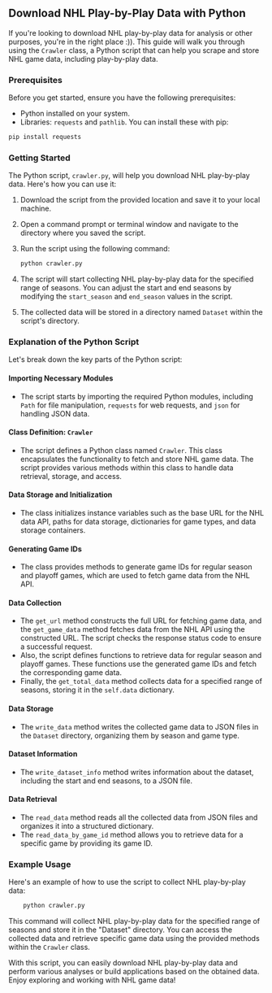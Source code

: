 ## Download NHL Play-by-Play Data with Python

If you're looking to download NHL play-by-play data for analysis or other purposes, you're in the right place :)). This guide will walk you through using the `Crawler` class, a Python script that can help you scrape and store NHL game data, including play-by-play data.

### Prerequisites

Before you get started, ensure you have the following prerequisites:

- Python installed on your system.
- Libraries: `requests` and `pathlib`. You can install these with pip:

```bash script
pip install requests
```

### Getting Started
The Python script, `crawler.py`, will help you download NHL play-by-play data. Here's how you can use it:

1. Download the script from the provided location and save it to your local machine.

2. Open a command prompt or terminal window and navigate to the directory where you saved the script.

3. Run the script using the following command:

    ``` bash script
    python crawler.py
    ```

4. The script will start collecting NHL play-by-play data for the specified range of seasons. You can adjust the start and end seasons by modifying the `start_season` and `end_season` values in the script.

5. The collected data will be stored in a directory named `Dataset` within the script's directory.

### Explanation of the Python Script

Let's break down the key parts of the Python script:

#### Importing Necessary Modules

* The script starts by importing the required Python modules, including `Path` for file manipulation, `requests` for web requests, and `json` for handling JSON data.

#### Class Definition: `Crawler`

* The script defines a Python class named `Crawler`. This class encapsulates the functionality to fetch and store NHL game data. The script provides various methods within this class to handle data retrieval, storage, and access.

#### Data Storage and Initialization

* The class initializes instance variables such as the base URL for the NHL data API, paths for data storage, dictionaries for game types, and data storage containers.

#### Generating Game IDs

* The class provides methods to generate game IDs for regular season and playoff games, which are used to fetch game data from the NHL API.

#### Data Collection

* The `get_url` method constructs the full URL for fetching game data, and the `get_game_data` method fetches data from the NHL API using the constructed URL. The script checks the response status code to ensure a successful request.
* Also, the script defines functions to retrieve data for regular season and playoff games. These functions use the generated game IDs and fetch the corresponding game data.
* Finally, the `get_total_data` method collects data for a specified range of seasons, storing it in the `self.data` dictionary.

#### Data Storage

* The `write_data` method writes the collected game data to JSON files in the `Dataset` directory, organizing them by season and game type.

#### Dataset Information

* The `write_dataset_info` method writes information about the dataset, including the start and end seasons, to a JSON file.

#### Data Retrieval

* The `read_data` method reads all the collected data from JSON files and organizes it into a structured dictionary.
* The `read_data_by_game_id` method allows you to retrieve data for a specific game by providing its game ID.

### Example Usage

Here's an example of how to use the script to collect NHL play-by-play data:

``` bash script
    python crawler.py
```

This command will collect NHL play-by-play data for the specified range of seasons and store it in the "Dataset" directory. You can access the collected data and retrieve specific game data using the provided methods within the `Crawler` class.

With this script, you can easily download NHL play-by-play data and perform various analyses or build applications based on the obtained data. Enjoy exploring and working with NHL game data!